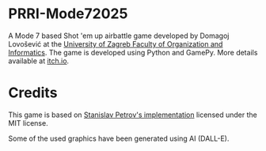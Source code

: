 # PRRI-Mode72025

A Mode 7 based Shot 'em up airbattle game developed by Domagoj Lovošević at the [University of Zagreb Faculty of Organization and Informatics](https://www.foi.unizg.hr/). The game is developed using Python and GamePy. More details available at [itch.io](https://domagojl.itch.io/prri-mode7-dead-zone).

# Credits

This game is based on [Stanislav Petrov's implementation](https://github.com/StanislavPetrovV/Mode7) licensed under the MIT license.

Some of the used graphics have been generated using AI (DALL-E).
